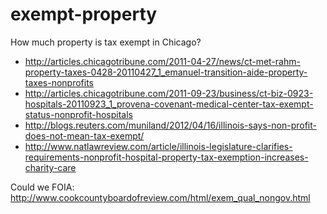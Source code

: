 # exempt-property
How much property is tax exempt in Chicago?

* http://articles.chicagotribune.com/2011-04-27/news/ct-met-rahm-property-taxes-0428-20110427_1_emanuel-transition-aide-property-taxes-nonprofits
* http://articles.chicagotribune.com/2011-09-23/business/ct-biz-0923-hospitals-20110923_1_provena-covenant-medical-center-tax-exempt-status-nonprofit-hospitals
* http://blogs.reuters.com/muniland/2012/04/16/illinois-says-non-profit-does-not-mean-tax-exempt/
* http://www.natlawreview.com/article/illinois-legislature-clarifies-requirements-nonprofit-hospital-property-tax-exemption-increases-charity-care

Could we FOIA: http://www.cookcountyboardofreview.com/html/exem_qual_nongov.html



